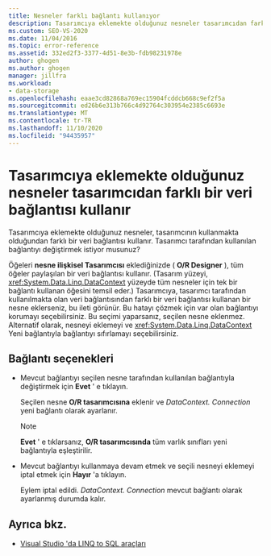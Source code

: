 ```yaml
---
title: Nesneler farklı bağlantı kullanıyor
description: Tasarımcıya eklemekte olduğunuz nesneler tasarımcıdan farklı bir veri bağlantısı kullanır. Bu Visual Studio O/R Designer iletisi hakkındaki bilgileri görüntüleyin.
ms.custom: SEO-VS-2020
ms.date: 11/04/2016
ms.topic: error-reference
ms.assetid: 332ed2f3-3377-4d51-8e3b-fdb98231978e
author: ghogen
ms.author: ghogen
manager: jillfra
ms.workload:
- data-storage
ms.openlocfilehash: eaae3cd82868a769ec15904fcddcb668c9ef2f5a
ms.sourcegitcommit: ed26b6e313b766c4d92764c303954e2385c6693e
ms.translationtype: MT
ms.contentlocale: tr-TR
ms.lasthandoff: 11/10/2020
ms.locfileid: "94435957"
---
```

# <a name="the-objects-you-are-adding-to-the-designer-use-a-different-data-connection-than-the-designer"></a>Tasarımcıya eklemekte olduğunuz nesneler tasarımcıdan farklı bir veri bağlantısı kullanır

Tasarımcıya eklemekte olduğunuz nesneler, tasarımcının kullanmakta olduğundan farklı bir veri bağlantısı kullanır. Tasarımcı tarafından kullanılan bağlantıyı değiştirmek istiyor musunuz?

Öğeleri **nesne ilişkisel Tasarımcısı** eklediğinizde ( **O/R Designer** ), tüm öğeler paylaşılan bir veri bağlantısı kullanır. (Tasarım yüzeyi, <xref:System.Data.Linq.DataContext> yüzeyde tüm nesneler için tek bir bağlantı kullanan öğesini temsil eder.) Tasarımcıya, tasarımcı tarafından kullanılmakta olan veri bağlantısından farklı bir veri bağlantısı kullanan bir nesne eklerseniz, bu ileti görünür. Bu hatayı çözmek için var olan bağlantıyı korumayı seçebilirsiniz. Bu seçimi yaparsanız, seçilen nesne eklenmez. Alternatif olarak, nesneyi eklemeyi ve <xref:System.Data.Linq.DataContext> Yeni bağlantıyla bağlantıyı sıfırlamayı seçebilirsiniz.

## <a name="connection-options"></a>Bağlantı seçenekleri

- Mevcut bağlantıyı seçilen nesne tarafından kullanılan bağlantıyla değiştirmek için **Evet** ' e tıklayın.

   Seçilen nesne **O/R tasarımcısına** eklenir ve *DataContext. Connection* yeni bağlantı olarak ayarlanır.

   > [!NOTE]
   > **Evet** ' e tıklarsanız, **O/R tasarımcısında** tüm varlık sınıfları yeni bağlantıyla eşleştirilir.

- Mevcut bağlantıyı kullanmaya devam etmek ve seçili nesneyi eklemeyi iptal etmek için **Hayır** 'a tıklayın.

   Eylem iptal edildi. *DataContext. Connection* mevcut bağlantı olarak ayarlanmış durumda kalır.

## <a name="see-also"></a>Ayrıca bkz.

- [Visual Studio 'da LINQ to SQL araçları](../data-tools/linq-to-sql-tools-in-visual-studio2.md)
